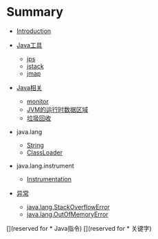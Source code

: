 # Summary

* [Introduction](README.md)

* [Java工具](book/tools/README.md)
    * [jps](book/tools/jps.md)
    * [jstack](book/tools/jstack.md)
    * [jmap](book/tools/jmap.md)


* [Java相关]()
    * [monitor](book/language/monitor.md)
    * [JVM的运行时数据区域](book/language/jvm-memory-structure.md)
    * [垃圾回收](book/language/gc.md)

* java.lang
    * [String](book/java.lang/String.md)
    * [ClassLoader](book/java.lang/ClassLoader.md)

* java.lang.instrument
    * [Instrumentation](book/java.lang.instrument/Instrumentation.md)

* [异常]()
    * [java.lang.StackOverflowError](book/exception/StackOverflowError.md)
    * [java.lang.OutOfMemoryError](book/exception/OutOfMemoryError.md)

[](reserved for * Java指令)
[](reserved for * 关键字)